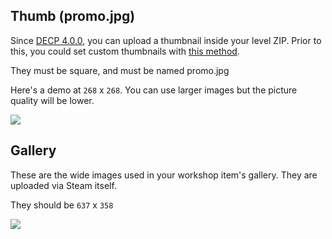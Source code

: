 ## Thumb (promo.jpg)

Since [DECP 4.0.0](decp#MDCL400), you can upload a thumbnail inside your level ZIP. Prior to this, you could set custom thumbnails with [this method](https://ludeon.com/forums/index.php?topic=33077.0).

They <span class="color-r">must be</span> square, and <span class="color-r">must be</span> named <span class="color-purple">promo.jpg</span>

Here's a demo at `268` x `268`. You can use larger images but the picture quality will be lower.

![](@/assets/images/resources/workshop-sizes/promo.jpg)

## Gallery

These are the wide images used in your workshop item's gallery. They are uploaded via Steam itself.

They should be `637` x `358`

![](@/assets/images/resources/workshop-sizes/gallery.jpg)
